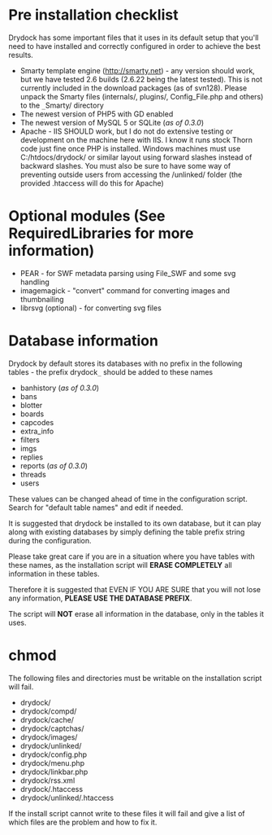 # Pre installation checklist #
Drydock has some important files that it uses in its default setup that you'll need to have installed and correctly configured in order to achieve the best results.
  * Smarty template engine (http://smarty.net) - any version should work, but we have tested 2.6 builds (2.6.22 being the latest tested).  This is not currently included in the download packages (as of svn128).  Please unpack the Smarty files (internals/, plugins/, Config\_File.php and others) to the `_`Smarty/ directory
  * The newest version of PHP5 with GD enabled
  * The newest version of MySQL 5 or SQLite (_as of 0.3.0_)
  * Apache - IIS SHOULD work, but I do not do extensive testing or development on the machine here with IIS.  I know it runs stock Thorn code just fine once PHP is installed.  Windows machines must use C:/htdocs/drydock/ or similar layout using forward slashes instead of backward slashes. You must also be sure to have some way of preventing outside users from accessing the /unlinked/ folder (the provided .htaccess will do this for Apache)

# Optional modules (See RequiredLibraries for more information) #
  * PEAR - for SWF metadata parsing using File\_SWF and some svg handling
  * imagemagick - "convert" command for converting images and thumbnailing
  * librsvg (optional) - for converting svg files

# Database information #
Drydock by default stores its databases with no prefix in the following tables - the prefix drydock`_` should be added to these names
  * banhistory (_as of 0.3.0_)
  * bans
  * blotter
  * boards
  * capcodes
  * extra\_info
  * filters
  * imgs
  * replies
  * reports (_as of 0.3.0_)
  * threads
  * users

These values can be changed ahead of time in the configuration script.  Search for "default table names" and edit if needed.

It is suggested that drydock be installed to its own database, but it can play along with existing databases by simply defining the table prefix string during the configuration.

Please take great care if you are in a situation where you have tables with these names, as the installation script will **ERASE COMPLETELY** all information in these tables.

Therefore it is suggested that EVEN IF YOU ARE SURE that you will not lose any information, **PLEASE USE THE DATABASE PREFIX**.

The script will **NOT** erase all information in the database, only in the tables it uses.

# chmod #
The following files and directories must be writable on the installation script will fail.
  * drydock/
  * drydock/compd/
  * drydock/cache/
  * drydock/captchas/
  * drydock/images/
  * drydock/unlinked/
  * drydock/config.php
  * drydock/menu.php
  * drydock/linkbar.php
  * drydock/rss.xml
  * drydock/.htaccess
  * drydock/unlinked/.htaccess

If the install script cannot write to these files it will fail and give a list of which files are the problem and how to fix it.